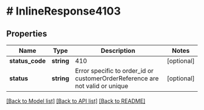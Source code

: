 # # InlineResponse4103

## Properties

Name | Type | Description | Notes
------------ | ------------- | ------------- | -------------
**status_code** | **string** | 410 | [optional]
**status** | **string** | Error specific to order_id or customerOrderReference are not valid or unique | [optional]

[[Back to Model list]](../../README.md#models) [[Back to API list]](../../README.md#endpoints) [[Back to README]](../../README.md)

